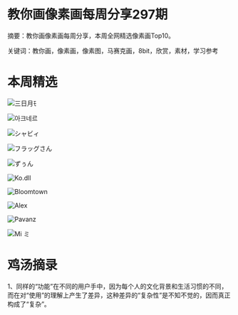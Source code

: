 # 教你画像素画每周分享297期


  摘要：教你画像素画每周分享，本周全网精选像素画Top10。

  关键词：教你画，像素画，像素图，马赛克画，8bit，欣赏，素材，学习参考

# 本周精选

![三日月ﾓ](https://pbs.twimg.com/media/GTVfhu6bkAAYjax?format=jpg&name=small)

![아크네르](https://pbs.twimg.com/media/GTY9EW4agAIvTE7?format=png&name=small)

![シャビィ](https://pbs.twimg.com/media/GTTP5uLbwAAzwgr?format=png&name=small)

![フラッグさん](https://pbs.twimg.com/media/GTazZXhagAEldLl?format=png&name=small)

![ずぅん](https://pbs.twimg.com/media/GTVdz6BakAAYCy_?format=png&name=small)

![Ko.dll](https://pbs.twimg.com/media/GTSkpGxWgAALKis?format=png&name=small)

![Bloomtown](https://pbs.twimg.com/media/GSzBnG-XoAAet8i?format=png&name=small)

![Alex](https://pbs.twimg.com/media/GTazyw3X0AA4fO4?format=png&name=small)

![Pavanz](https://pbs.twimg.com/media/GTYLGoUXsAEAdSH?format=png&name=small)

![Mi ミ](https://pbs.twimg.com/media/GTXsyj2b0AAvBeG?format=png&name=small)





# 鸡汤摘录

1、同样的“功能”在不同的用户手中，因为每个人的文化背景和生活习惯的不同，而在对“使用”的理解上产生了差异，这种差异的“复杂性”是不知不觉的，因而真正构成了“复杂”。
